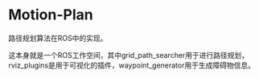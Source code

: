 # Motion-Plan
路径规划算法在ROS中的实现。

这本身就是一个ROS工作空间，其中grid_path_searcher用于进行路径规划，rviz_plugins是用于可视化的插件，waypoint_generator用于生成障碍物信息。
